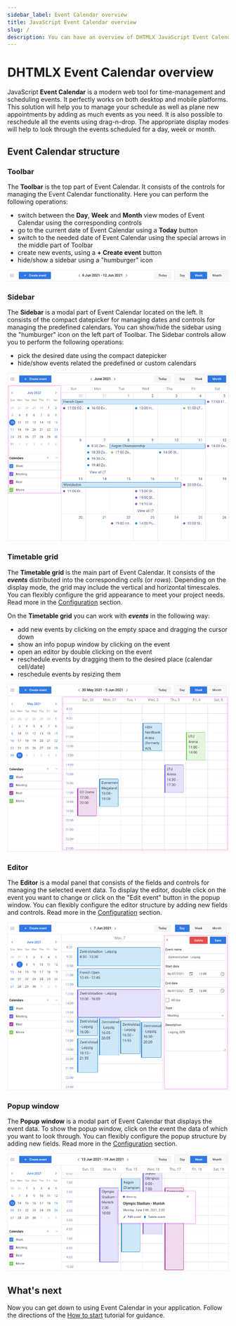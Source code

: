 ```yaml
---
sidebar_label: Event Calendar overview
title: JavaScript Event Calendar overview
slug: /
description: You can have an overview of DHTMLX JavaScript Event Calendar library in the documentation. Browse developer guides and API reference, try out code examples and live demos, and download a free 30-day evaluation version of DHTMLX Event Calendar.
---
```


# DHTMLX Event Calendar overview

JavaScript **Event Calendar** is a modern web tool for time-management and scheduling events. It perfectly works on both desktop and mobile platforms. This solution will help you to manage your schedule as well as plane new appointments by adding as much events as you need. It is also possible to reschedule all the events using drag-n-drop. The appropriate display modes will help to look through the events scheduled for a day, week or month.

## Event Calendar structure

### Toolbar

The **Toolbar** is the top part of Event Calendar. It consists of the controls for managing the Event Calendar functionality. Here you can perform the following operations:

- switch between the **Day**, **Week** and **Month** view modes of Event Calendar using the corresponding controls
- go to the current date of Event Calendar using a **Today** button
- switch to the needed date of Event Calendar using the special arrows in the middle part of Toolbar
- create new events, using a **+ Create event** button
- hide/show a sidebar using a "humburger" icon

![Event Calendar Toolbar](assets/001_toolbar.png)

### Sidebar

The **Sidebar** is a modal part of Event Calendar located on the left. It consists of the compact datepicker for managing dates and controls for managing the predefined calendars. You can show/hide the sidebar using the "humburger" icon on the left part of Toolbar. The Sidebar controls allow you to perform the following operations:

- pick the desired date using the compact datepicker
- hide/show events related the predefined or custom calendars

![Event Calendar Sidebar](assets/002_sidebar.png)

### Timetable grid

The **Timetable grid** is the main part of Event Calendar. It consists of the ***events*** distributed into the corresponding *cells* (or *rows*). Depending on the display mode, the grid may include the vertical and horizontal timescales. You can flexibly configure the grid appearance to meet your project needs. Read more in the [Configuration](./guides/configuration/#timetable-grid) section.

On the **Timetable grid** you can work with ***events*** in the following way:

- add new events by clicking on the empty space and dragging the cursor down
- show an info popup window by clicking on the event 
- open an editor by double clicking on the event 
- reschedule events by dragging them to the desired place (calendar cell/date) 
- reschedule events by resizing them

![Event Calendar Grid](assets/003_grid.png)

### Editor

The **Editor** is a modal panel that consists of the fields and controls for managing the selected event data. To display the editor, double click on the event you want to change or click on the "Edit event" button in the popup window. You can flexibly configure the editor structure by adding new fields and controls. Read more in the [Configuration](./guides/configuration#editor) section.

![Event Calendar Editor](assets/004_editor.png)

### Popup window

The **Popup window** is a modal part of Event Calendar that displays the event data. To show the popup window, click on the event the data of which you want to look through. You can flexibly configure the popup structure by adding new fields. Read more in the [Configuration](./guides/configuration#popup-window) section.

![Event Calendar Editor](assets/005_popup.png)

## What's next

Now you can get down to using Event Calendar in your application. Follow the directions of the [How to start](./how_to_start) tutorial for guidance.